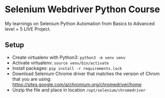 # Selenium Webdriver Python Course
My learnings on Selenium Python Automation from Basics to Advanced level + 5 LIVE Project.

## Setup
* Create virtualenv with Python3: `python3 -m venv venv`
* Activate virtualenv: `source venv/bin/activate`
* Install packages: `pip install -r requirements.lock`
* Download Selenium Chrome driver that matches the version of Chrom that you are using: https://sites.google.com/a/chromium.org/chromedriver/home
* Unzip the file and place in location `/opt/selenium/chromedriver`
